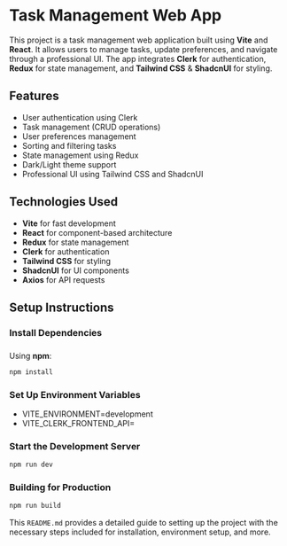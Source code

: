# Task Management Web App

This project is a task management web application built using **Vite** and **React**. It allows users to manage tasks, update preferences, and navigate through a professional UI. The app integrates **Clerk** for authentication, **Redux** for state management, and **Tailwind CSS** & **ShadcnUI** for styling.

## Features

- User authentication using Clerk
- Task management (CRUD operations)
- User preferences management
- Sorting and filtering tasks
- State management using Redux
- Dark/Light theme support
- Professional UI using Tailwind CSS and ShadcnUI

## Technologies Used

- **Vite** for fast development
- **React** for component-based architecture
- **Redux** for state management
- **Clerk** for authentication
- **Tailwind CSS** for styling
- **ShadcnUI** for UI components
- **Axios** for API requests

## Setup Instructions

### Install Dependencies

###

Using **npm**:

```bash
npm install

```

### Set Up Environment Variables

- VITE_ENVIRONMENT=development
- VITE_CLERK_FRONTEND_API=<your-clerk-frontend-api>

### Start the Development Server

```bash
npm run dev

```

### Building for Production

```bash
npm run build

```

This `README.md` provides a detailed guide to setting up the project with the necessary steps included for installation, environment setup, and more.
